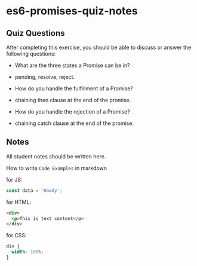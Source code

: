 # es6-promises-quiz-notes

## Quiz Questions

After completing this exercise, you should be able to discuss or answer the following questions:

- What are the three states a Promise can be in?

- pending, resolve, reject.

- How do you handle the fulfillment of a Promise?

- chaining then clause at the end of the promise.

- How do you handle the rejection of a Promise?

- chaining catch clause at the end of the promise.

## Notes

All student notes should be written here.

How to write `Code Examples` in markdown

for JS:

```javascript
const data = 'Howdy';
```

for HTML:

```html
<div>
  <p>This is text content</p>
</div>
```

for CSS:

```css
div {
  width: 100%;
}
```
